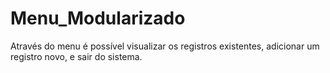 # Menu_Modularizado
 Através do menu é possível visualizar os registros existentes, adicionar um registro novo, e sair do sistema.
